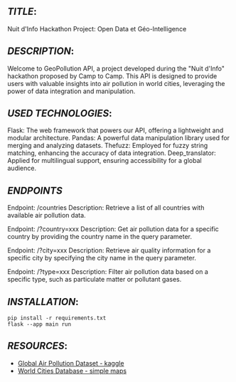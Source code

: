 ## _**TITLE**_:
Nuit d'Info Hackathon Project: Open Data et Géo-Intelligence

## _**DESCRIPTION**_: 
Welcome to GeoPollution API, a project developed during the "Nuit d'Info" hackathon proposed by Camp to Camp. This API is designed to provide users with valuable insights into air pollution in world cities, leveraging the power of data integration and manipulation.

## _**USED TECHNOLOGIES**_:
Flask: The web framework that powers our API, offering a lightweight and modular architecture.
Pandas: A powerful data manipulation library used for merging and analyzing datasets.
Thefuzz: Employed for fuzzy string matching, enhancing the accuracy of data integration.
Deep_translator: Applied for multilingual support, ensuring accessibility for a global audience.

## _**ENDPOINTS**_

Endpoint: /countries
Description: Retrieve a list of all countries with available air pollution data.

Endpoint: /?country=xxx
Description: Get air pollution data for a specific country by providing the country name in the query parameter.

Endpoint: /?city=xxx
Description: Retrieve air quality information for a specific city by specifying the city name in the query parameter.

Endpoint: /?type=xxx
Description: Filter air pollution data based on a specific type, such as particulate matter or pollutant gases.

## _**INSTALLATION**_:
```
pip install -r requirements.txt
flask --app main run       
```

## _**RESOURCES**_:
- [Global Air Pollution Dataset - kaggle](https://www.kaggle.com/datasets/hasibalmuzdadid/global-air-pollution-dataset)
- [World Cities Database - simple maps](https://simplemaps.com/data/world-cities)